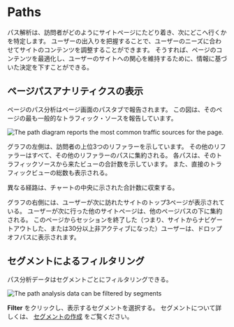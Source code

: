 # Paths

パス解析は、訪問者がどのようにサイトページにたどり着き、次にどこへ行くかを特定します。 ユーザーの出入りを把握することで、ユーザーのニーズに合わせてサイトのコンテンツを調整することができます。 そうすれば、ページのコンテンツを最適化し、ユーザーのサイトへの関心を維持するために、情報に基づいた決定を下すことができる。

## ページパスアナリティクスの表示

ページのパス分析はページ画面のパスタブで報告されます。 この図は、そのページの最も一般的なトラフィック・ソースを報告しています。

![The path diagram reports the most common traffic sources for the page.](paths/images/01.png)

グラフの左側は、訪問者の上位3つのリファラーを示しています。 その他のリファラーはすべて、その他のリファラーのパスに集約される。 各パスは、そのトラフィックソースから来たビューの合計数を示しています。 また、直接のトラフィックビューの総数も表示される。

異なる経路は、チャートの中央に示された合計数に収束する。

グラフの右側には、ユーザーが次に訪れたサイトのトップ3ページが表示されている。 ユーザーが次に行った他のサイトページは、他のページパスの下に集約される。 このページからセッションを終了した（つまり、サイトからナビゲートアウトした、または30分以上非アクティブになった）ユーザーは、ドロップオフパスに表示されます。

## セグメントによるフィルタリング

パス分析データはセグメントごとにフィルタリングできる。

![The path analysis data can be filtered by segments](./paths/images/02.png)

**Filter** をクリックし、表示するセグメントを選択する。 セグメントについて詳しくは、 [セグメントの作成](../../people/segments/creating-segments.md) をご覧ください。

